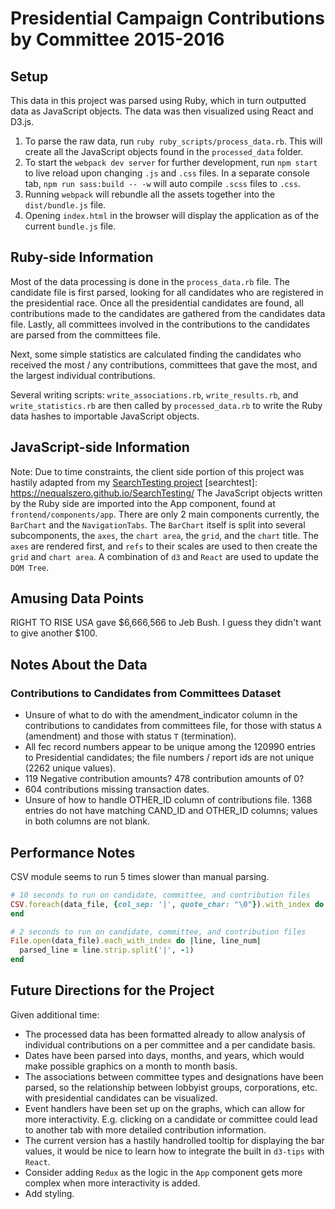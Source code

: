 # Presidential Campaign Contributions by Committee 2015-2016

## Setup
This data in this project was parsed using Ruby, which in turn outputted data as JavaScript objects.
The data was then visualized using React and D3.js.
1. To parse the raw data, run `ruby ruby_scripts/process_data.rb`.  This will create all the JavaScript objects found in the `processed_data` folder.
2. To start the `webpack dev server` for further development, run `npm start` to live reload upon changing `.js` and `.css` files.  In a separate console tab, `npm run sass:build -- -w` will auto compile `.scss` files to `.css`.
3. Running `webpack` will rebundle all the assets together into the `dist/bundle.js` file.
4. Opening `index.html` in the browser will display the application as of the current `bundle.js` file.

## Ruby-side Information
Most of the data processing is done in the `process_data.rb` file.  The candidate file is first parsed, looking for all candidates who are registered in the presidential race.  Once all the presidential candidates are found, all contributions made to the candidates are gathered from the candidates data file.  Lastly, all committees involved in the contributions to the candidates are parsed from the committees file.

Next, some simple statistics are calculated finding the candidates who received the most / any contributions, committees that gave the most, and the largest individual contributions.

Several writing scripts: `write_associations.rb`, `write_results.rb`, and `write_statistics.rb` are then called by `processed_data.rb` to write the Ruby data hashes to importable JavaScript objects.

## JavaScript-side Information
Note: Due to time constraints, the client side portion of this project was hastily adapted from my [SearchTesting project](searchtest)
[searchtest]: https://nequalszero.github.io/SearchTesting/
The JavaScript objects written by the Ruby side are imported into the App component, found at `frontend/components/app`.  There are only 2 main components currently, the `BarChart` and the `NavigationTabs`.  The `BarChart` itself is split into several subcomponents, the `axes`, the `chart area`, the `grid`, and the `chart` title.  The `axes` are rendered first, and `refs` to their scales are used to then create the `grid` and `chart area`.  A combination of `d3` and `React` are used to update the `DOM Tree`.

## Amusing Data Points
RIGHT TO RISE USA gave $6,666,566 to Jeb Bush.  I guess they didn't want to give another $100.

## Notes About the Data
### Contributions to Candidates from Committees Dataset
* Unsure of what to do with the amendment_indicator column in the contributions to candidates from committees file, for those with status `A` (amendment) and those with status `T` (termination).  
* All fec record numbers appear to be unique among the 120990 entries to Presidential candidates; the file numbers / report ids are not unique (2262 unique values).
* 119 Negative contribution amounts? 478 contribution amounts of 0?
* 604 contributions missing transaction dates.
* Unsure of how to handle OTHER_ID column of contributions file. 1368 entries do not have matching CAND_ID and OTHER_ID columns; values in both columns are not blank.

## Performance Notes
CSV module seems to run 5 times slower than manual parsing.
```ruby
# 10 seconds to run on candidate, committee, and contribution files
CSV.foreach(data_file, {col_sep: '|', quote_char: "\0"}).with_index do |line, line_num|
end

# 2 seconds to run on candidate, committee, and contribution files
File.open(data_file).each_with_index do |line, line_num|
  parsed_line = line.strip.split('|', -1)
end
```

## Future Directions for the Project
Given additional time:
* The processed data has been formatted already to allow analysis of individual contributions on a per committee and a per candidate basis.
* Dates have been parsed into days, months, and years, which would make possible graphics on a month to month basis.
* The associations between committee types and designations have been parsed, so the relationship between lobbyist groups, corporations, etc. with presidential candidates can be visualized.
* Event handlers have been set up on the graphs, which can allow for more interactivity.  E.g. clicking on a candidate or committee could lead to another tab with more detailed contribution information.
* The current version has a hastily handrolled tooltip for displaying the bar values, it would be nice to learn how to integrate the built in `d3-tips` with `React`.
* Consider adding `Redux` as the logic in the `App` component gets more complex when more interactivity is added.
* Add styling.
